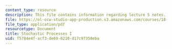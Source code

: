 ```yaml
---
content_type: resource
description: This file contains information regarding lecture 5 notes.
file: https://ol-ocw-studio-app-production.s3.amazonaws.com/courses/18-s096-topics-in-mathematics-with-applications-in-finance-fall-2013/f5784e4facf3de690210d17c97358eba_MIT18_S096F13_lecnote5.pdf
file_type: application/pdf
resourcetype: Document
title: Stochastic Processes I
uid: f5784e4f-acf3-de69-0210-d17c97358eba
---
```

